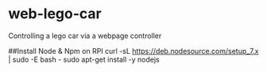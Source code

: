 # web-lego-car

Controlling a lego car via a webpage controller

##Install Node & Npm on RPI
	curl -sL https://deb.nodesource.com/setup_7.x | sudo -E bash -
	sudo apt-get install -y nodejs

